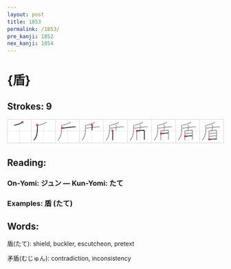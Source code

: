 ```yaml
---
layout: post
title: 1853
permalink: /1853/
pre_kanji: 1852
nex_kanji: 1854
---
```


# {盾}

## Strokes: 9

<div class="stroke"><img src="../images/E79BBE.png" /></div>

## Reading:

### On-Yomi: ジュン &mdash; Kun-Yomi: たて

### Examples: 盾 (たて)

## Words:

盾(たて): shield, buckler, escutcheon, pretext

矛盾(むじゅん): contradiction, inconsistency

